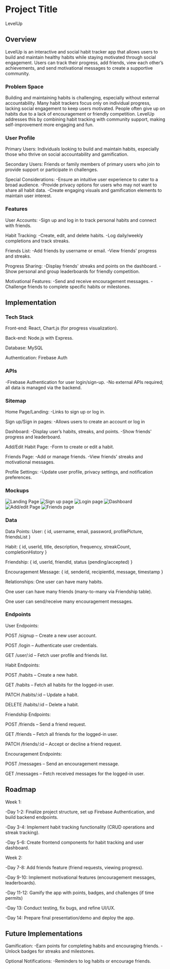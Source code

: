 # Project Title

LevelUp

## Overview

LevelUp is an interactive and social habit tracker app that allows users to build and maintain healthy habits while staying motivated through social engagement. Users can track their progress, add friends, view each other’s achievements, and send motivational messages to create a supportive community.

### Problem Space

Building and maintaining habits is challenging, especially without external accountability. Many habit trackers focus only on individual progress, lacking social engagement to keep users motivated. People often give up on habits due to a lack of encouragement or friendly competition. LevelUp addresses this by combining habit tracking with community support, making self-improvement more engaging and fun.

### User Profile

Primary Users: Individuals looking to build and maintain habits, especially those who thrive on social accountability and gamification.

Secondary Users: Friends or family members of primary users who join to provide support or participate in challenges.

Special Considerations:
-Ensure an intuitive user experience to cater to a broad audience.
-Provide privacy options for users who may not want to share all habit data.
-Create engaging visuals and gamification elements to maintain user interest.

### Features

User Accounts:
-Sign up and log in to track personal habits and connect with friends.

Habit Tracking:
-Create, edit, and delete habits.
-Log daily/weekly completions and track streaks.

Friends List:
-Add friends by username or email.
-View friends' progress and streaks.

Progress Sharing:
-Display friends' streaks and points on the dashboard.
-Show personal and group leaderboards for friendly competition.

Motivational Features:
-Send and receive encouragement messages.
-Challenge friends to complete specific habits or milestones.

## Implementation

### Tech Stack

Front-end: React, Chart.js (for progress visualization).

Back-end: Node.js with Express.

Database: MySQL

Authentication: Firebase Auth

### APIs

-Firebase Authentication for user login/sign-up.
-No external APIs required; all data is managed via the backend.

### Sitemap

Home Page/Landing:
-Links to sign up or log in.

Sign up/Sign in pages:
-Allows users to create an account or log in

Dashboard:
-Display user’s habits, streaks, and points.
-Show friends' progress and leaderboard.

Add/Edit Habit Page:
-Form to create or edit a habit.

Friends Page:
-Add or manage friends.
-View friends' streaks and motivational messages.

Profile Settings:
-Update user profile, privacy settings, and notification preferences.

### Mockups

![Landing Page](./Wireframes/Landing%20Page.png)
![Sign up page](./Wireframes/sign%20up%20page.png)
![Login page](./Wireframes/Log%20in%20Page.png)
![Dashboard](./Wireframes/Dashboard.png)
![Add/edit Page](./Wireframes/edit%20Habits.png)
![Friends page](./Wireframes/Friends%20page.png)


### Data

Data Points:
User: { id, username, email, password, profilePicture, friendsList }

Habit: { id, userId, title, description, frequency, streakCount, completionHistory }

Friendship: { id, userId, friendId, status (pending/accepted) }

Encouragement Message: { id, senderId, recipientId, message, timestamp }

Relationships:
One user can have many habits.

One user can have many friends (many-to-many via Friendship table).

One user can send/receive many encouragement messages.

### Endpoints

User Endpoints:

POST /signup – Create a new user account.

POST /login – Authenticate user credentials.

GET /user/:id – Fetch user profile and friends list.

Habit Endpoints:

POST /habits – Create a new habit.

GET /habits – Fetch all habits for the logged-in user.

PATCH /habits/:id – Update a habit.

DELETE /habits/:id – Delete a habit.

Friendship Endpoints:

POST /friends – Send a friend request.

GET /friends – Fetch all friends for the logged-in user.

PATCH /friends/:id – Accept or decline a friend request.

Encouragement Endpoints:

POST /messages – Send an encouragement message.

GET /messages – Fetch received messages for the logged-in user.

## Roadmap

Week 1:

-Day 1-2: Finalize project structure, set up Firebase Authentication, and build backend endpoints.

-Day 3-4: Implement habit tracking functionality (CRUD operations and streak tracking).

-Day 5-6: Create frontend components for habit tracking and user dashboard.

Week 2:

-Day 7-8: Add friends feature (friend requests, viewing progress).

-Day 9-10: Implement motivational features (encouragement messages, leaderboards).

-Day 11-12: Gamify the app with points, badges, and challenges (if time permits)

-Day 13: Conduct testing, fix bugs, and refine UI/UX.

-Day 14: Prepare final presentation/demo and deploy the app.

## Future Implementations
Gamification:
-Earn points for completing habits and encouraging friends.
-Unlock badges for streaks and milestones.

Optional Notifications:
-Reminders to log habits or encourage friends.

